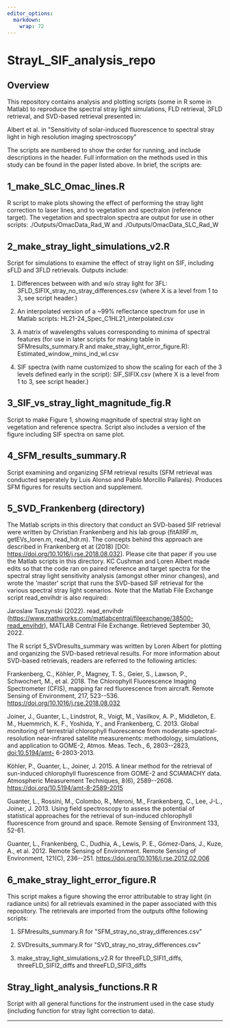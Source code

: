 ```yaml
---
editor_options: 
  markdown: 
    wrap: 72
---
```


# StrayL_SIF_analysis_repo

## Overview

This repository contains analysis and plotting scripts (some in R some
in Matlab) to reproduce the spectral stray light simulations, FLD
retrieval, 3FLD retrieval, and SVD-based retrieval presented in:

Albert et al. in "Sensitivity of solar-induced fluorescence to spectral
stray light in high resolution imaging spectroscopy"

The scripts are numbered to show the order for running, and include
descriptions in the header. Full information on the methods used in this
study can be found in the paper listed above. In brief, the scripts are:

## 1_make_SLC_Omac_lines.R

R script to make plots showing the effect of performing the stray light
correction to laser lines, and to vegetation and spectralon (reference
target). The vegetation and spectralon spectra are output for use in
other scripts: ./Outputs/OmacData_Rad_W and ./Outputs/OmacData_SLC_Rad_W

## 2_make_stray_light_simulations_v2.R

Script for simulations to examine the effect of stray light on SIF,
including sFLD and 3FLD retrievals. Outputs include:

1.  Differences between with and w/o stray light for 3FL:
    3FLD_SIFlX_stray_no_stray_differences.csv (where X is a level from 1
    to 3, see script header.)

2.  An interpolated version of a \~99% reflectance spectrum for use in
    Matlab scripts: HL21-24_Spec_C1HL21_interpolated.csv

3.  A matrix of wavelengths values corresponding to minima of spectral
    features (for use in later scripts for making table in
    SFMresults_summary.R and make_stray_light_error_figure.R):
    Estimated_window_mins_ind_wl.csv

4.  SIF spectra (with name customized to show the scaling for each of
    the 3 levels defined early in the script): SIF_SIFlX.csv (where X is
    a level from 1 to 3, see script header.)

## 3_SIF_vs_stray_light_magnitude_fig.R

Script to make Figure 1, showing magnitude of spectral stray light on
vegetation and reference spectra. Script also includes a version of the
figure including SIF spectra on same plot.

## 4_SFM_results_summary.R

Script examining and organizing SFM retrieval results (SFM retrieval was
conducted seperately by Luis Alonso and Pablo Morcillo Pallarés).
Produces SFM figures for results section and supplement.

## 5_SVD_Frankenberg (directory)

The Matlab scripts in this directory that conduct an SVD-based SIF
retrieval were written by Christian Frankenberg and his lab group
(fitAllRF.m, getEVs_loren.m, read_hdr.m). The concepts behind this
approach are described in Frankenberg et at (2018) [DOI:
<https://doi.org/10.1016/j.rse.2018.08.032>]. Please cite that paper if
you use the Matlab scripts in this directory. KC Cushman and Loren
Albert made edits so that the code ran on paired reference and target
spectra for the spectral stray light sensitivity analysis (amongst other
minor changes), and wrote the 'master' script that runs the SVD-based
SIF retrieval for the various spectral stray light scenarios. Note that
the Matlab File Exchange script read_envihdr is also required:

Jaroslaw Tuszynski (2022). read_envihdr
(<https://www.mathworks.com/matlabcentral/fileexchange/38500-read_envihdr>),
MATLAB Central File Exchange. Retrieved September 30, 2022.

The R script 5_SVDresults_summary was written by Loren Albert for
plotting and organizing the SVD-based retrieval results. For more
information about SVD-based retrievals, readers are referred to the
following articles:

Frankenberg, C., Köhler, P., Magney, T. S., Geier, S., Lawson, P.,
Schwochert, M., et al. 2018. The Chlorophyll Fluorescence Imaging
Spectrometer (CFIS), mapping far red fluorescence from aircraft. Remote
Sensing of Environment, 217, 523--536.
<https://doi.org/10.1016/j.rse.2018.08.032>

Joiner, J., Guanter, L., Lindstrot, R., Voigt, M., Vasilkov, A. P.,
Middleton, E. M., Huemmrich, K. F., Yoshida, Y., and Frankenberg, C.
2013. Global monitoring of terrestrial chlorophyll fluorescence from
moderate-spectral-resolution near-infrared satellite measurements:
methodology, simulations, and application to GOME-2, Atmos. Meas. Tech.,
6, 2803--2823, <doi:10.5194/amt-> 6-2803-2013.

Köhler, P., Guanter, L., Joiner, J. 2015. A linear method for the
retrieval of sun-induced chlorophyll fluorescence from GOME-2 and
SCIAMACHY data. Atmospheric Measurement Techniques, 8(6), 2589--2608.
<https://doi.org/10.5194/amt-8-2589-2015>

Guanter, L., Rossini, M., Colombo, R., Meroni, M., Frankenberg, C., Lee,
J-L., Joiner, J. 2013. Using field spectroscopy to assess the potential
of statistical approaches for the retrieval of sun-induced chlorophyll
fluorescence from ground and space. Remote Sensing of Environment 133,
52-61.

Guanter, L., Frankenberg, C., Dudhia, A., Lewis, P. E., Gómez-Dans, J.,
Kuze, A., et al. 2012. Remote Sensing of Environment. Remote Sensing of
Environment, 121(C), 236--251.
<https://doi.org/10.1016/j.rse.2012.02.006>

## 6_make_stray_light_error_figure.R

This script makes a figure showing the error attributable to stray light
(in radiance units) for all retrievals examined in the paper associated
with this repository. The retrievals are imported from the outputs ofthe
following scripts:

1.  SFMresults_summary.R for "SFM_stray_no_stray_differences.csv"

2.  SVDresults_summary.R for "SVD_stray_no_stray_differences.csv"

3.  make_stray_light_simulations_v2.R for threeFLD_SIFl1_diffs,
    threeFLD_SIFl2_diffs and threeFLD_SIFl3_diffs

## Stray_light_analysis_functions.R R

Script with all general functions for the instrument used in the case
study (including function for stray light correction to data).

------------------------------------------------------------------------
